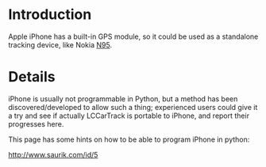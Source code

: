# Introduction #

Apple iPhone has a built-in GPS module, so it could be used as a standalone tracking device, like Nokia [N95](N95.md).


# Details #

iPhone is usually not programmable in Python, but a method has been discovered/developed to allow such a thing; experienced users could give it a try and see if actually LCCarTrack is portable to iPhone, and report their progresses here.

This page has some hints on how to be able to program iPhone in python:

http://www.saurik.com/id/5